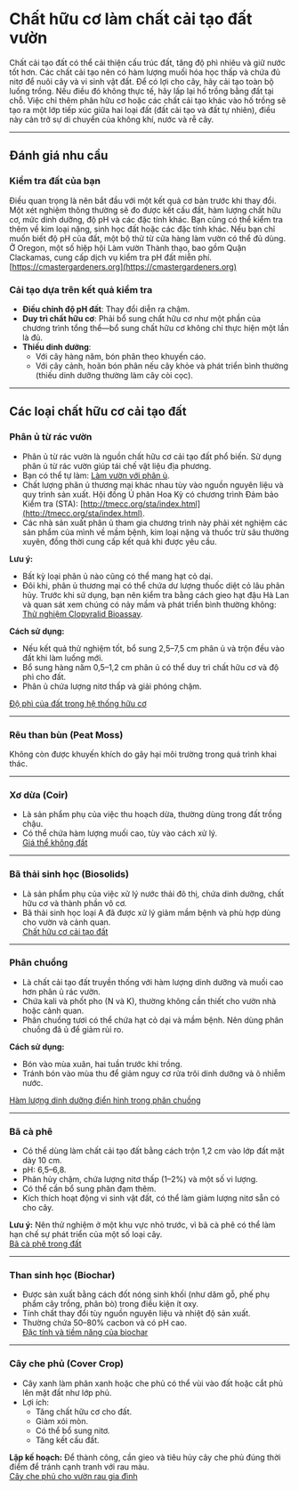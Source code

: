 # Chất hữu cơ làm chất cải tạo đất vườn

Chất cải tạo đất có thể cải thiện cấu trúc đất, tăng độ phì nhiêu và giữ nước tốt hơn. Các chất cải tạo nên có hàm lượng muối hóa học thấp và chứa đủ nitơ để nuôi cây và vi sinh vật đất. Để có lợi cho cây, hãy cải tạo toàn bộ luống trồng. Nếu điều đó không thực tế, hãy lấp lại hố trồng bằng đất tại chỗ. Việc chỉ thêm phân hữu cơ hoặc các chất cải tạo khác vào hố trồng sẽ tạo ra một lớp tiếp xúc giữa hai loại đất (đất cải tạo và đất tự nhiên), điều này cản trở sự di chuyển của không khí, nước và rễ cây.

---

## Đánh giá nhu cầu

### Kiểm tra đất của bạn

Điều quan trọng là nên bắt đầu với một kết quả cơ bản trước khi thay đổi. Một xét nghiệm thông thường sẽ đo được kết cấu đất, hàm lượng chất hữu cơ, mức dinh dưỡng, độ pH và các đặc tính khác. Bạn cũng có thể kiểm tra thêm về kim loại nặng, sinh học đất hoặc các đặc tính khác. Nếu bạn chỉ muốn biết độ pH của đất, một bộ thử từ cửa hàng làm vườn có thể đủ dùng. Ở Oregon, một số hiệp hội Làm vườn Thành thạo, bao gồm Quận Clackamas, cung cấp dịch vụ kiểm tra pH đất miễn phí.  
[https://cmastergardeners.org](https://cmastergardeners.org)

### Cải tạo dựa trên kết quả kiểm tra

- **Điều chỉnh độ pH đất**: Thay đổi diễn ra chậm.
- **Duy trì chất hữu cơ**: Phải bổ sung chất hữu cơ như một phần của chương trình tổng thể—bổ sung chất hữu cơ không chỉ thực hiện một lần là đủ.
- **Thiếu dinh dưỡng**:
  - Với cây hàng năm, bón phân theo khuyến cáo.
  - Với cây cảnh, hoãn bón phân nếu cây khỏe và phát triển bình thường (thiếu dinh dưỡng thường làm cây còi cọc).

---

## Các loại chất hữu cơ cải tạo đất

### Phân ủ từ rác vườn

- Phân ủ từ rác vườn là nguồn chất hữu cơ cải tạo đất phổ biến. Sử dụng phân ủ từ rác vườn giúp tái chế vật liệu địa phương.
- Bạn có thể tự làm: [Làm vườn với phân ủ](https://cmastergardeners.files.wordpress.com/2022/02/gardening-with-compost.pdf).
- Chất lượng phân ủ thương mại khác nhau tùy vào nguồn nguyên liệu và quy trình sản xuất. Hội đồng Ủ phân Hoa Kỳ có chương trình Đảm bảo Kiểm tra (STA): [http://tmecc.org/sta/index.html](http://tmecc.org/sta/index.html).
- Các nhà sản xuất phân ủ tham gia chương trình này phải xét nghiệm các sản phẩm của mình về mầm bệnh, kim loại nặng và thuốc trừ sâu thường xuyên, đồng thời cung cấp kết quả khi được yêu cầu.

**Lưu ý:**

- Bất kỳ loại phân ủ nào cũng có thể mang hạt cỏ dại.
- Đôi khi, phân ủ thương mại có thể chứa dư lượng thuốc diệt cỏ lâu phân hủy. Trước khi sử dụng, bạn nên kiểm tra bằng cách gieo hạt đậu Hà Lan và quan sát xem chúng có nảy mầm và phát triển bình thường không: [Thử nghiệm Clopyralid Bioassay](https://s3.wp.wsu.edu/uploads/sites/411/2014/12/PDF_Clopyralid_Bioassay.pdf).

**Cách sử dụng:**

- Nếu kết quả thử nghiệm tốt, bổ sung 2,5–7,5 cm phân ủ và trộn đều vào đất khi làm luống mới.
- Bổ sung hàng năm 0,5–1,2 cm phân ủ có thể duy trì chất hữu cơ và độ phì cho đất.
- Phân ủ chứa lượng nitơ thấp và giải phóng chậm.

[Độ phì của đất trong hệ thống hữu cơ](https://pubs.extension.wsu.edu/soil-fertility-in-organic-systems-a-guide-for-gardeners-and-small-acreage-farmers)

---

### Rêu than bùn (Peat Moss)

Không còn được khuyến khích do gây hại môi trường trong quá trình khai thác.

---

### Xơ dừa (Coir)

- Là sản phẩm phụ của việc thu hoạch dừa, thường dùng trong đất trồng chậu.
- Có thể chứa hàm lượng muối cao, tùy vào cách xử lý.  
[Giá thể không đất](https://extension.okstate.edu/fact-sheets/soilless-growing-mediums.html)

---

### Bã thải sinh học (Biosolids)

- Là sản phẩm phụ của việc xử lý nước thải đô thị, chứa dinh dưỡng, chất hữu cơ và thành phần vô cơ.
- Bã thải sinh học loại A đã được xử lý giảm mầm bệnh và phù hợp dùng cho vườn và cảnh quan.  
[Chất hữu cơ cải tạo đất](https://pubs.extension.wsu.edu/organic-soil-amendments-in-yards-and-gardens-how-much-is-enough-home-garden-series)

---

### Phân chuồng

- Là chất cải tạo đất truyền thống với hàm lượng dinh dưỡng và muối cao hơn phân ủ rác vườn.
- Chứa kali và phốt pho (N và K), thường không cần thiết cho vườn nhà hoặc cảnh quan.
- Phân chuồng tươi có thể chứa hạt cỏ dại và mầm bệnh. Nên dùng phân chuồng đã ủ để giảm rủi ro.

**Cách sử dụng:**

- Bón vào mùa xuân, hai tuần trước khi trồng.
- Tránh bón vào mùa thu để giảm nguy cơ rửa trôi dinh dưỡng và ô nhiễm nước.

[Hàm lượng dinh dưỡng điển hình trong phân chuồng](https://pubs.extension.wsu.edu/fertilizing-with-manure)

---

### Bã cà phê

- Có thể dùng làm chất cải tạo đất bằng cách trộn 1,2 cm vào lớp đất mặt dày 10 cm.
- pH: 6,5–6,8.
- Phân hủy chậm, chứa lượng nitơ thấp (1–2%) và một số vi lượng.
- Có thể cần bổ sung phân đạm thêm.
- Kích thích hoạt động vi sinh vật đất, có thể làm giảm lượng nitơ sẵn có cho cây.

**Lưu ý:** Nên thử nghiệm ở một khu vực nhỏ trước, vì bã cà phê có thể làm hạn chế sự phát triển của một số loại cây.  
[Bã cà phê trong đất](https://today.oregonstate.edu/news/used-appropriately-coffee-grounds-improve-soil-and-kill-slugs)

---

### Than sinh học (Biochar)

- Được sản xuất bằng cách đốt nóng sinh khối (như dăm gỗ, phế phụ phẩm cây trồng, phân bò) trong điều kiện ít oxy.
- Tính chất thay đổi tùy nguồn nguyên liệu và nhiệt độ sản xuất.
- Thường chứa 50–80% cacbon và có pH cao.  
[Đặc tính và tiềm năng của biochar](https://extension.psu.edu/biochar-properties-and-potential)

---

### Cây che phủ (Cover Crop)

- Cây xanh làm phân xanh hoặc che phủ có thể vùi vào đất hoặc cắt phủ lên mặt đất như lớp phủ.
- Lợi ích:
  - Tăng chất hữu cơ cho đất.
  - Giảm xói mòn.
  - Có thể bổ sung nitơ.
  - Tăng kết cấu đất.

**Lập kế hoạch:** Để thành công, cần gieo và tiêu hủy cây che phủ đúng thời điểm để tránh cạnh tranh với rau màu.  
[Cây che phủ cho vườn rau gia đình](https://cmastergardeners.files.wordpress.com/2022/10/cover-crops-for-home-vegetable-gardens.pdf)
